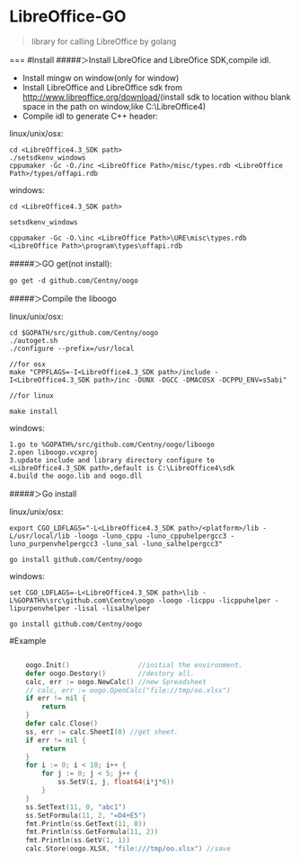 LibreOffice-GO
======
> library for calling LibreOffice by golang

===
#Install
#####＞Install LibreOfice and LibreOfice SDK,compile idl.

* Install mingw on window(only for window)
* Install LibreOffice and LibreOffice sdk from <http://www.libreoffice.org/download/>(install sdk to location withou blank space in the path on window,like C:\LibreOffice4)
* Compile idl to generate C++ header:

linux/unix/osx:

```
cd <LibreOffice4.3_SDK path>
./setsdkenv_windows
cppumaker -Gc -O./inc <LibreOffice Path>/misc/types.rdb <LibreOffice Path>/types/offapi.rdb

```

windows:

```
cd <LibreOffice4.3_SDK path>

setsdkenv_windows

cppumaker -Gc -O.\inc <LibreOffice Path>\URE\misc\types.rdb <LibreOffice Path>\program\types\offapi.rdb

```


#####＞GO get(not install):

```
go get -d github.com/Centny/oogo
```

#####＞Compile the liboogo

linux/unix/osx:

```
cd $GOPATH/src/github.com/Centny/oogo
./autoget.sh
./configure --prefix=/usr/local

//for osx
make "CPPFLAGS=-I<LibreOffice4.3_SDK path>/include -I<LibreOffice4.3_SDK path>/inc -DUNX -DGCC -DMACOSX -DCPPU_ENV=s5abi"

//for linux

make install
```

windows:

```
1.go to %GOPATH%/src/github.com/Centny/oogo/liboogo
2.open liboogo.vcxproj
3.update include and library directory configure to <LibreOffice4.3_SDK path>,default is C:\LibreOffice4\sdk
4.build the oogo.lib and oogo.dll

```

#####＞Go install

linux/unix/osx:

```
export CGO_LDFLAGS="-L<LibreOffice4.3_SDK path>/<platform>/lib -L/usr/local/lib -loogo -luno_cppu -luno_cppuhelpergcc3 -luno_purpenvhelpergcc3 -luno_sal -luno_salhelpergcc3"

go install github.com/Centny/oogo	
```

windows:

```
set CGO_LDFLAGS=-L<LibreOffice4.3_SDK path>\lib -L%GOPATH%\src\github.com\Centny\oogo -loogo -licppu -licppuhelper -lipurpenvhelper -lisal -lisalhelper

go install github.com/Centny/oogo
```


#Example

```go

	oogo.Init()                 //initial the environment.
	defer oogo.Destory()        //destory all.
	calc, err := oogo.NewCalc() //new Spreadsheet
	// calc, err := oogo.OpenCalc("file://tmp/oo.xlsx")
	if err != nil {
		return
	}
	defer calc.Close()
	ss, err := calc.SheetI(0) //get sheet.
	if err != nil {
		return
	}
	for i := 0; i < 10; i++ {
		for j := 0; j < 5; j++ {
			ss.SetV(i, j, float64(i*j*6))
		}
	}
	ss.SetText(11, 0, "abc1")
	ss.SetFormula(11, 2, "=D4+E5")
	fmt.Println(ss.GetText(11, 0))
	fmt.Println(ss.GetFormula(11, 2))
	fmt.Println(ss.GetV(1, 1))
	calc.Store(oogo.XLSX, "file:///tmp/oo.xlsx") //save
```
